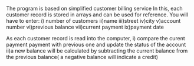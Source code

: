The program is based on simplified customer billing service
In this, each customer record is stored in arrays and can be used for reference.
You will have to enter:
i) number of customers
ii)name 
iii)street
iv)city
v)account number
vi)previous balance
vii)current payment
ix)payment date 

As each customer record is read into the computer,
i) compare the curent payment payment with previous one and update the status of the account
ii)a new balance will be calculated by subtracting the current balance from the previous balance( a negative balance will indicate a credit)
